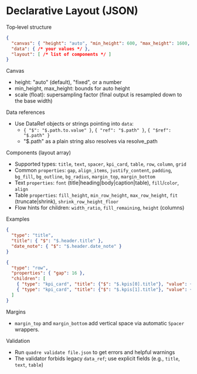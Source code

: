 # Declarative Layout (JSON)

Top‑level structure
```json
{
  "canvas": { "height": "auto", "min_height": 600, "max_height": 1600, "scale": 1.0 },
  "data": { /* your values */ },
  "layout": [ /* list of components */ ]
}
```

Canvas
- height: "auto" (default), "fixed", or a number
- min_height, max_height: bounds for auto height
- scale (float): supersampling factor (final output is resampled down to the base width)

Data references
- Use DataRef objects or strings pointing into `data`:
  - `{ "$": "$.path.to.value" }`, `{ "ref": "$.path" }`, `{ "$ref": "$.path" }`
  - "$.path" as a plain string also resolves via resolve_path

Components (layout array)
- Supported types: `title`, `text`, `spacer`, `kpi_card`, `table`, `row`, `column`, `grid`
- Common `properties`: `gap`, `align_items`, `justify_content`, `padding`, `bg_fill`, `bg_outline`, `bg_radius`, `margin_top`, `margin_bottom`
- Text `properties`: `font` (title|heading|body|caption|table), `fill`/`color`, `align`
- Table `properties`: `fill_height`, `min_row_height`, `max_row_height`, `fit` (truncate|shrink), `shrink_row_height_floor`
- Flow hints for children: `width_ratio`, `fill_remaining`, `height` (columns)

Examples
```json
{
  "type": "title",
  "title": { "$": "$.header.title" },
  "date_note": { "$": "$.header.date_note" }
}
```

```json
{
  "type": "row",
  "properties": { "gap": 16 },
  "children": [
    { "type": "kpi_card", "title": {"$": "$.kpis[0].title"}, "value": {"$": "$.kpis[0].value"} },
    { "type": "kpi_card", "title": {"$": "$.kpis[1].title"}, "value": {"$": "$.kpis[1].value"} }
  ]
}
```

Margins
- `margin_top` and `margin_bottom` add vertical space via automatic `Spacer` wrappers.

Validation
- Run `quadre validate file.json` to get errors and helpful warnings
- The validator forbids legacy `data_ref`; use explicit fields (e.g., `title`, `text`, `table`)
